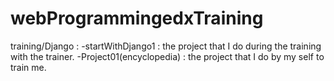 # webProgrammingedxTraining
training/Django :
  -startWithDjango1 : the project that I do during the training with the trainer. 
  -Project01(encyclopedia) : the project that I do by my self to train me.
  


